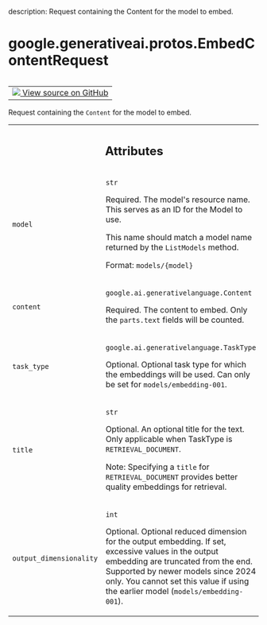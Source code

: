 description: Request containing the Content for the model to embed.

<div itemscope itemtype="http://developers.google.com/ReferenceObject">
<meta itemprop="name" content="google.generativeai.protos.EmbedContentRequest" />
<meta itemprop="path" content="Stable" />
</div>

# google.generativeai.protos.EmbedContentRequest

<!-- Insert buttons and diff -->

<table class="tfo-notebook-buttons tfo-api nocontent" align="left">
<td>
  <a target="_blank" href="https://github.com/googleapis/google-cloud-python/tree/main/packages/google-ai-generativelanguage/google/ai/generativelanguage_v1beta/types/generative_service.py#L1398-L1462">
    <img src="https://www.tensorflow.org/images/GitHub-Mark-32px.png" />
    View source on GitHub
  </a>
</td>
</table>



Request containing the ``Content`` for the model to embed.

<!-- Placeholder for "Used in" -->




<!-- Tabular view -->
 <table class="responsive fixed orange">
<colgroup><col width="214px"><col></colgroup>
<tr><th colspan="2"><h2 class="add-link">Attributes</h2></th></tr>

<tr>
<td>

`model`<a id="model"></a>

</td>
<td>

`str`

Required. The model's resource name. This serves as an ID
for the Model to use.

This name should match a model name returned by the
``ListModels`` method.

Format: ``models/{model}``

</td>
</tr><tr>
<td>

`content`<a id="content"></a>

</td>
<td>

`google.ai.generativelanguage.Content`

Required. The content to embed. Only the ``parts.text``
fields will be counted.

</td>
</tr><tr>
<td>

`task_type`<a id="task_type"></a>

</td>
<td>

`google.ai.generativelanguage.TaskType`

Optional. Optional task type for which the embeddings will
be used. Can only be set for ``models/embedding-001``.


</td>
</tr><tr>
<td>

`title`<a id="title"></a>

</td>
<td>

`str`

Optional. An optional title for the text. Only applicable
when TaskType is ``RETRIEVAL_DOCUMENT``.

Note: Specifying a ``title`` for ``RETRIEVAL_DOCUMENT``
provides better quality embeddings for retrieval.


</td>
</tr><tr>
<td>

`output_dimensionality`<a id="output_dimensionality"></a>

</td>
<td>

`int`

Optional. Optional reduced dimension for the output
embedding. If set, excessive values in the output embedding
are truncated from the end. Supported by newer models since
2024 only. You cannot set this value if using the earlier
model (``models/embedding-001``).


</td>
</tr>
</table>



